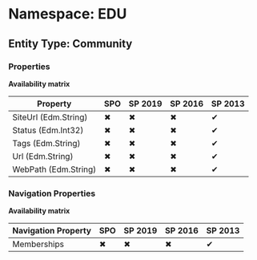 # Namespace: EDU

## Entity Type: Community

### Properties

**Availability matrix**

Property | SPO | SP 2019 | SP 2016 | SP 2013
----------|-----|---------|---------|--------
SiteUrl (Edm.String) | ✖ | ✖ | ✖ | ✔
Status (Edm.Int32) | ✖ | ✖ | ✖ | ✔
Tags (Edm.String) | ✖ | ✖ | ✖ | ✔
Url (Edm.String) | ✖ | ✖ | ✖ | ✔
WebPath (Edm.String) | ✖ | ✖ | ✖ | ✔

### Navigation Properties

**Availability matrix**

Navigation Property | SPO | SP 2019 | SP 2016 | SP 2013
----------|-----|---------|---------|--------
Memberships | ✖ | ✖ | ✖ | ✔
